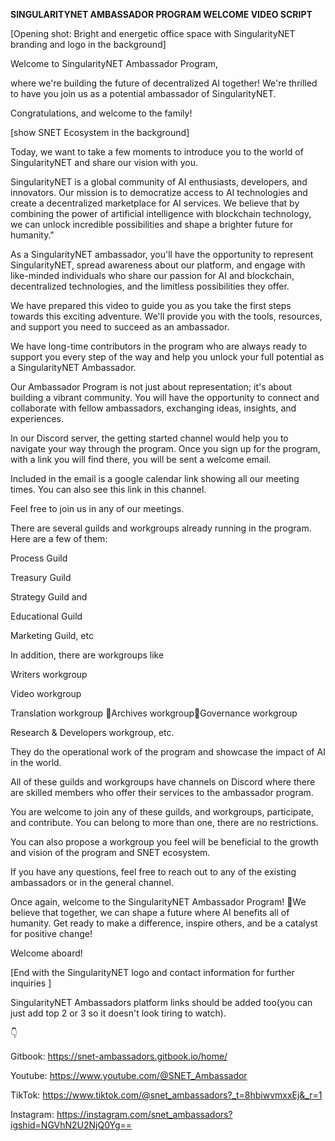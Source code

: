 **SINGULARITYNET AMBASSADOR PROGRAM WELCOME VIDEO SCRIPT**



[Opening shot: Bright and energetic office space with SingularityNET branding and logo in the background]



Welcome to SingularityNET Ambassador Program,

where we're building the future of decentralized AI together! We're thrilled to have you join us as a potential ambassador of SingularityNET.

Congratulations, and welcome to the family!





[show SNET Ecosystem in the background]



Today, we want to take a few moments to introduce you to the world of SingularityNET and share our vision with you.



SingularityNET is a global community of AI enthusiasts, developers, and innovators. Our mission is to democratize access to AI technologies and create a decentralized marketplace for AI services. We believe that by combining the power of artificial intelligence with blockchain technology, we can unlock incredible possibilities and shape a brighter future for humanity."



As a SingularityNET ambassador, you'll have the opportunity to represent SingularityNET, spread awareness about our platform, and engage with like-minded individuals who share our passion for AI and blockchain, decentralized technologies, and the limitless possibilities they offer.



We have prepared this video to guide you as you take the first steps towards this exciting adventure. We'll provide you with the tools, resources, and support you need to succeed as an ambassador.

We have long-time contributors in the program who are always ready to support you every step of the way and help you unlock your full potential as a SingularityNET Ambassador.



Our Ambassador Program is not just about representation; it's about building a vibrant community. You will have the opportunity to connect and collaborate with fellow ambassadors, exchanging ideas, insights, and experiences.



In our Discord server, the getting started channel would help you to navigate your way through the program. Once you sign up for the program, with a link you will find there, you will be sent a welcome email.

Included in the email is a google calendar link showing all our meeting times. You can also see this link in this channel.

Feel free to join us in any of our meetings.





There are several guilds and workgroups already running in the program. Here are a few of them:

Process Guild

Treasury Guild

Strategy Guild and

Educational Guild

Marketing Guild, etc



In addition, there are workgroups like

Writers workgroup

Video workgroup

Translation workgroup  Archives workgroupGovernance workgroup

Research & Developers workgroup, etc.

They do the operational work of the program and showcase the impact of AI in the world.



All of these guilds and workgroups have channels on Discord where there are skilled members who offer their services to the ambassador program.



You are welcome to join any of these guilds, and workgroups, participate, and contribute. You can belong to more than one, there are no restrictions.

You can also propose a workgroup you feel will be beneficial to the growth and vision of the program and SNET ecosystem.



If you have any questions, feel free to reach out to any of the existing ambassadors or in the general channel.



Once again, welcome to the SingularityNET Ambassador Program! We believe that together, we can shape a future where AI benefits all of humanity. Get ready to make a difference, inspire others, and be a catalyst for positive change!



Welcome aboard!



[End with the SingularityNET logo and contact information for further inquiries ]

SingularityNET Ambassadors platform links should be added too(you can just add top 2 or 3 so it doesn't look tiring to watch).

👇

Gitbook:  https://snet-ambassadors.gitbook.io/home/

Youtube:  https://www.youtube.com/@SNET_Ambassador

TikTok: https://www.tiktok.com/@snet_ambassadors?_t=8hbiwvmxxEj&_r=1

Instagram:  https://instagram.com/snet_ambassadors?igshid=NGVhN2U2NjQ0Yg==





